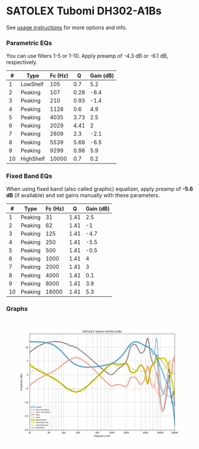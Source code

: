 # SATOLEX Tubomi DH302-A1Bs
See [usage instructions](https://github.com/jaakkopasanen/AutoEq#usage) for more options and info.

### Parametric EQs
You can use filters 1-5 or 1-10. Apply preamp of -4.3 dB or -6.1 dB, respectively.

|   # | Type      |   Fc (Hz) |    Q |   Gain (dB) |
|-----|-----------|-----------|------|-------------|
|   1 | LowShelf  |       105 | 0.7  |         5.2 |
|   2 | Peaking   |       107 | 0.28 |        -6.4 |
|   3 | Peaking   |       210 | 0.93 |        -1.4 |
|   4 | Peaking   |      1128 | 0.6  |         4.9 |
|   5 | Peaking   |      4035 | 3.73 |         2.5 |
|   6 | Peaking   |      2029 | 4.41 |         2   |
|   7 | Peaking   |      2609 | 2.3  |        -2.1 |
|   8 | Peaking   |      5539 | 5.68 |        -6.5 |
|   9 | Peaking   |      9299 | 0.98 |         5.9 |
|  10 | HighShelf |     10000 | 0.7  |         0.2 |

### Fixed Band EQs
When using fixed band (also called graphic) equalizer, apply preamp of **-5.6 dB** (if available) and set gains manually with these parameters.

|   # | Type    |   Fc (Hz) |    Q |   Gain (dB) |
|-----|---------|-----------|------|-------------|
|   1 | Peaking |        31 | 1.41 |         2.5 |
|   2 | Peaking |        62 | 1.41 |        -1   |
|   3 | Peaking |       125 | 1.41 |        -4.7 |
|   4 | Peaking |       250 | 1.41 |        -5.5 |
|   5 | Peaking |       500 | 1.41 |        -0.5 |
|   6 | Peaking |      1000 | 1.41 |         4   |
|   7 | Peaking |      2000 | 1.41 |         3   |
|   8 | Peaking |      4000 | 1.41 |         0.1 |
|   9 | Peaking |      8000 | 1.41 |         3.9 |
|  10 | Peaking |     16000 | 1.41 |         5.3 |

### Graphs
![](./SATOLEX%20Tubomi%20DH302-A1Bs.png)
